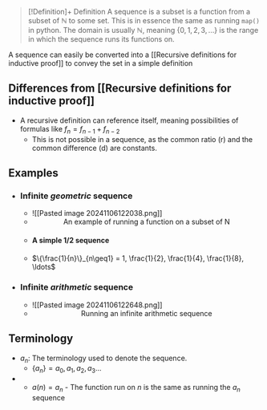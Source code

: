 
> [!Definition]+ Definition
> A sequence is a subset is a function from a subset of $\mathbb{N}$ to some set.
> This is in essence the same as running `map()` in python. The domain is usually $\mathbb{N}$, meaning $\{0,1,2,3, \ldots \}$ is the range in which the sequence runs its functions on.
> 

A sequence can easily be converted into a [[Recursive definitions for inductive proof]] to convey the set in a simple definition

## Differences from [[Recursive definitions for inductive proof]]
- A recursive definition can reference itself, meaning possibilities of formulas like $f_n = f_{n-1} + f_{n-2}$
	- This is not possible in a sequence, as the common ratio (r) and the common difference (d) are constants.
## Examples
- ### Infinite *geometric* sequence
	- ![[Pasted image 20241106122038.png]]
	- <center> An example of running a function on a subset of N</center>
	- #### A simple $1/2$ sequence
	- $\{\frac{1}{n}\}_{n\geq1} = 1, \frac{1}{2}, \frac{1}{4}, \frac{1}{8}, \ldots$
- ### Infinite *arithmetic* sequence
	- ![[Pasted image 20241106122648.png]]
	- <center> Running an infinite arithmetic sequence </center>
## Terminology
- $a_n$: The terminology used to denote the sequence.
	- $\{a_n\}=a_0, a_1, a_2, a_3 \ldots$
- - $a(n) = a_n$
			- The function run on $n$ is the same as running the $a_n$ sequence